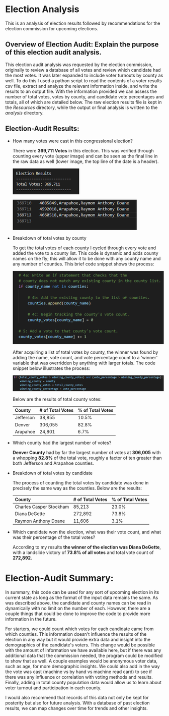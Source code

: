 # Election Analysis
This is an analysis of election results followed by recommendations for the election commission for upcoming elections.

## Overview of Election Audit: Explain the purpose of this election audit analysis.
This election audit analysis was requested by the election commission, originally to review a database of all votes and review which candidate had the most votes. It was later expanded to include voter turnouts by county as well. To do this I used a python script to read the contents of a voter results csv file, extract and analyze the relevant information inside, and write the results to an output file. With the information provided we can assess the number of total votes, votes by county, and candidate vote percentages and totals, all of which are detailed below. The raw election results file is kept in the _Resources_ directory, while the output or final analysis is written to the _analysis_ directory. 


## Election-Audit Results: 

* How many votes were cast in this congressional election?

    There were **369,711 Votes** in this election. This was verified through counting every vote (upper image) and can be seen as the final line in the raw data as well (lower image, the top line of the date is a header).
    
    ![election_results_total_votes.png](Resources/election_results_total_votes.png)
    
    ![election_results_total_counts_csv](Resources/total_votes_csv.png)
    
   
* Breakdown of total votes by county

   To get the total votes of each county I cycled through every vote and added the vote to a county list. This code is dynamic and adds county names on the fly; this will allow it to be done with any county name and any number of counties. This brief code snippet shows the process:
   
   ![counting_counties](Resources/election_results_counting_counties.png)
   
   After acquiring a list of total votes by county, the winner was found by adding the name, vote count, and vote percentage count to a 'winner' variable that was overridden by anything with larger totals. The code snippet below illustrates the process:
   
   ![county_winner](Resources/election_results_winning_county.png)
   
   Below are the results of total county votes:

  |  County | # of Total Votes | % of Total Votes  |
  | ------------- | ------------- | ------------- |
  | Jefferson  | 38,855  | 10.5%  |
  | Denver  | 306,055  | 82.8%  |
  | Arapahoe  | 24,801  | 6.7%  |


* Which county had the largest number of votes?

    **Denver County** had by far the largest number of votes at **306,005** with a whopping **82.8%** of the total vote, roughly a factor of ten greater than both Jefferson and Arapahoe counties.


* Breakdown of total votes by candidate

    The process of counting the total votes by candidate was done in precisely the same way as the counties. Below are the results:

  |  County | # of Total Votes | % of Total Votes  |
  | ------------- | ------------- | ------------- |
  | Charles Casper Stockham  | 85,213  | 23.0%   |
  | Diana DeGette  | 272,892  | 73.8%  |
  | Raymon Anthony Doane  | 11,606  |3.1%  |


* Which candidate won the election, what was their vote count, and what was their percentage of the total votes?
    
    According to my results **the winner of the election was Diana DeGette**, with a landslide victory of **73.8% of all votes** and total vote count of **272,892**.


# Election-Audit Summary: 
In summary, this code can be used for any sort of upcoming election in its current state as long as the format of the input data remains the same. As was described above, the candidate and county names can be read in dynamically with no limit on the number of each. However, there are a couple things that could be done to improve the code to provide more information in the future. 

For starters, we could count which votes for each candidate came from which counties. This information doesn't influence the results of the election in any way but it would provide extra data and insight into the demographics of the candidate's voters. This change would be possible with the amount of information we have available here, but if there was any additional data that the commission needed, the program could be modified to show that as well. A couple examples would be anonymous voter data, such as age, for more demographic insights. We could also add in the way the vote was cast (machine vs by hand vs machine read card) to see if there was any influence or correlation with voting methods and results. Finally, adding in total county population data would allow us to learn about voter turnout and participation in each county.

I would also recommend that records of this data not only be kept for posterity but also for future analysis. With a database of past election results, we can map changes over time for trends and other insights.
